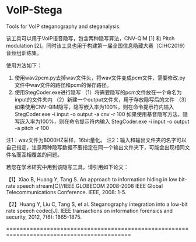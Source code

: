 # VoIP-Stega

Tools for VoIP steganography and steganalysis.

该工具可以用于VoIP语音隐写，包含两种隐写算法，CNV-QIM [1] 和 Pitch modulation [2]。同时该工具也用于构建第一届全国信息隐藏大赛（CIHC2019）音频组训练集。

使用方法如下：
1. 使用wav2pcm.py去掉wav文件头，将wav文件变成pcm文件，需要修改.py文件中wav文件的路径和pcm的保存路径。
2. 使用StegCoder.exe进行隐写
（1）将需要隐写的pcm文件放在一个命名为input的文件夹内
（2）新建一个output文件夹，用于存放隐写后的文件
（3）如果使用CNV-QIM隐写，隐写嵌入率为100%，则在命令提示符内输入 
StegCoder.exe -i input -o output -a cnv -r 100
如果使用基音隐写方法，隐写嵌入率为100%，则在命令提示符内输入 
StegCoder.exe -i input -o output -a pitch -r 100

注1：wav文件为8000HZ采样，16bit量化。
注2：输入和输出文件夹的名字可以自己指定，注意两种隐写数据不要指定在同一个输出文件夹下，可能会出现相同文件名而互相覆盖的问题。


若您在学术研究中用到该隐写工具，请引用如下论文：

【1】Xiao B, Huang Y, Tang S. An approach to information hiding in low bit-rate speech stream[C]//IEEE GLOBECOM 2008-2008 IEEE Global Telecommunications Conference. IEEE, 2008: 1-5.

【2】Huang Y, Liu C, Tang S, et al. Steganography integration into a low-bit rate speech codec[J]. IEEE transactions on information forensics and security, 2012, 7(6): 1865-1875.

===========================================================================================

